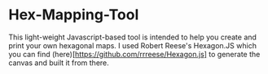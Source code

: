 # Hex-Mapping-Tool

This light-weight Javascript-based tool is intended to help you create and print your own hexagonal maps. I used Robert Reese's Hexagon.JS which you can find (here)[https://github.com/rrreese/Hexagon.js] to generate the canvas and built it from there.